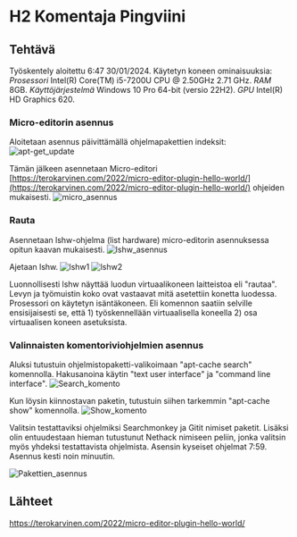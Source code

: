 # H2 Komentaja Pingviini

## Tehtävä

Työskentely aloitettu 6:47 30/01/2024. Käytetyn koneen ominaisuuksia: 
*Prosessori* Intel(R) Core(TM) i5-7200U CPU @ 2.50GHz 2.71 GHz. 
*RAM* 8GB. 
*Käyttöjärjestelmä* Windows 10 Pro 64-bit (versio 22H2). 
*GPU* Intel(R) HD Graphics 620.

### Micro-editorin asennus

Aloitetaan asennus päivittämällä ohjelmapakettien indeksit:
![apt-get_update](H2Kuvat/Update)

Tämän jälkeen asennetaan Micro-editori [https://terokarvinen.com/2022/micro-editor-plugin-hello-world/](https://terokarvinen.com/2022/micro-editor-plugin-hello-world/) ohjeiden mukaisesti.
![micro_asennus](H2Kuvat/Micron_asennus)

### Rauta

Asennetaan lshw-ohjelma (list hardware) micro-editorin asennuksessa opitun kaavan mukaisesti.
![lshw_asennus](H2Kuvat/lshw_Asennus)

Ajetaan lshw.
![lshw1](H2Kuvat/lshw1)
![lshw2](H2Kuvat/lshw2)

Luonnollisesti lshw näyttää luodun virtuaalikoneen laitteistoa eli "rautaa". Levyn ja työmuistin koko ovat vastaavat mitä asetettiin konetta luodessa. Prosessori on käytetyn isäntäkoneen. Eli komennon saatiin selville ensisijaisesti se, että 1) työskennellään virtuaalisella koneella 2) osa virtuaalisen koneen asetuksista.

### Valinnaisten komentoriviohjelmien asennus

Aluksi tutustuin ohjelmistopaketti-valikoimaan "apt-cache search" komennolla. Hakusanoina käytin "text user interface" ja "command line interface".
![Search_komento](H2Kuvat/Search)

Kun löysin kiinnostavan paketin, tutustuin siihen tarkemmin "apt-cache show" komennolla.
![Show_komento](H2Kuvat/apt-cache_Searchmonkey)

Valitsin testattaviksi ohjelmiksi Searchmonkey ja Gitit nimiset paketit. Lisäksi olin entuudestaan hieman tutustunut Nethack nimiseen peliin, jonka valitsin myös yhdeksi testattavista ohjelmista. Asensin kyseiset ohjelmat 7:59. Asennus kesti noin minuutin.

![Pakettien_asennus](H2Kuvat/3asennus)


  


## Lähteet
https://terokarvinen.com/2022/micro-editor-plugin-hello-world/
